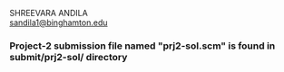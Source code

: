 
SHREEVARA ANDILA <br>
sandila1@binghamton.edu 
<br><h3>
Project-2 submission file named "prj2-sol.scm" is found in submit/prj2-sol/ directory
</h3>
